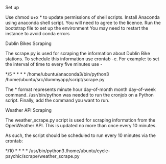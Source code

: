 Set up

Use chmod u+x * to update permissions of shell scripts. 
Install Anaconda using anaconda shell script. You will need to agree to the licence. 
Run the bootstrap file to set up the environment
You may need to restart the instance to avoid conda errors

Dublin Bikes Scraping

The scrape.py is used for scraping the information about Dublin Bike stations. To schedule this information use crontab -e. For example: to set the interval of time to every five minutes use - 

*/5 * * * * /home/ubuntu/anaconda3/bin/python3 /home/ubuntu/src/dummyapp/script/scrape.py

The * format represents minute hour day-of-month month day-of-week command. /usr/bin/python was needed to run the cronjob on a Python script. Finally, add the command you want to run.

Weather API Scraping

The weather_scrape.py script is used for scraping information from the OpenWeather API. This is updated no more than once every 10 minutes. 

As such, the script should be scheduled to run every 10 minutes via the crontab:

*/10 * * * * /usr/bin/python3 /home/ubuntu/cycle-psychic/scrape/weather_scrape.py